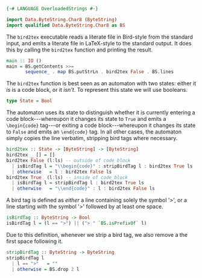 ```haskell
{-# LANGUAGE OverloadedStrings #-}
```

```haskell
import Data.ByteString.Char8 (ByteString)
import qualified Data.ByteString.Char8 as BS
```

The `bird2tex` executable reads a literate file in Bird-style from the
standard input, and emits a literate file in LaTeX-style to the standard
output. It does this by calling the `bird2tex` function and printing the
result.

```haskell
main :: IO ()
main = BS.getContents >>=
       sequence_ . map BS.putStrLn . bird2tex False . BS.lines
```

The `bird2tex` function is best seen as an automaton with two states:
either it *is* is a code block, or it *isn't*. To represent this state
we will use booleans.

```haskell
type State = Bool
```

The automaton uses its state to distinguish whether it is currently
entering a code block---whereupon it changes its state to `True` and
emits a `\begin{code}` tag---or exiting a code block---whereupon it
changes its state to `False` and emits an `\end{code}` tag. In all other
cases, the automaton simply copies the line verbatim, stripping bird
tags where necessary.

```haskell
bird2tex :: State -> [ByteString] -> [ByteString]
bird2tex _ [] = []
bird2tex False (l:ls) -- outside of code block
  | isBirdTag l = "\\begin{code}" : stripBirdTag l : bird2tex True ls
  | otherwise   = l : bird2tex False ls
bird2tex True  (l:ls) -- inside of code block
  | isBirdTag l = stripBirdTag l : bird2tex True ls
  | otherwise   = "\\end{code}" : l : bird2tex False ls
```

A bird tag is defined as *either* a line containing solely the symbol
'\>', or a line starting with the symbol '\>' followed by at least one
space.

```haskell
isBirdTag :: ByteString -> Bool
isBirdTag l = (l == ">") || ("> " `BS.isPrefixOf` l)
```

Due to this definition, whenever we strip a bird tag, we also remove a
the first space following it.

```haskell
stripBirdTag :: ByteString -> ByteString
stripBirdTag l
  | l == ">"   = ""
  | otherwise = BS.drop 2 l
```

